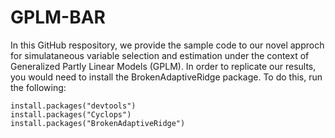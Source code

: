 # GPLM-BAR

In this GitHub respository, we provide the sample code to our novel approch for simulataneous variable selection and estimation under the context of Generalized Partly Linear Models (GPLM). In order to replicate our results, you would need to install the BrokenAdaptiveRidge package. To do this, run the following:

```{R}
install.packages("devtools")
install.packages("Cyclops")
install.packages("BrokenAdaptiveRidge")
```

